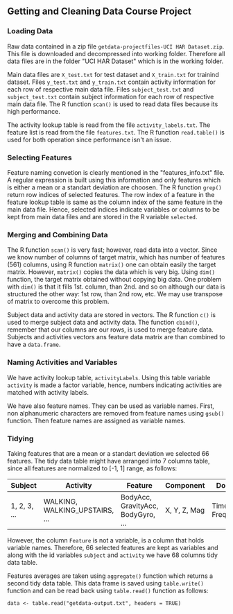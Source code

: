 ## Getting and Cleaning Data Course Project

### Loading Data

Raw data contained in a zip file `getdata-projectfiles-UCI HAR Dataset.zip`. This file is downloaded and decompressed into working folder. Therefore all data files are in the folder "UCI HAR Dataset" which is in the working folder.

Main data files are `X_test.txt` for test dataset and `X_train.txt` for trainind dataset. Files `y_test.txt` and `y_train.txt` contain activity information for each row of respective main data file. Files `subject_test.txt` and `subject_test.txt` contain subject information for each row of respective main data file. The R function `scan()` is used to read data files because its high performance.

The activity lookup table is read from the file `activity_labels.txt`. The feature list is read from the file `features.txt`. The R function `read.table()` is used for both operation since performance isn't an issue.

### Selecting Features

Feature naming convetion is clearly mentioned in the "features_info.txt" file. A regular expression is built using this information and only features which is either a mean or a standart deviation are choosen. The R function `grep()` return row indices of selected features. The row index of a feature in the feature lookup table is same as the column index of the same feature in the main data file. Hence, selected indices indicate variables or columns to be kept from main data files and are stored in the R variable `selected`.


### Merging and Combining Data

The R function `scan()` is very fast; however, read data into a vector. Since we know number of columns of target matrix, which has number of features (561) columns, using R function `matrix()` one can obtain easily the target matrix. However, `matrix()` copies the data which is very big. Using `dim()` function, the target matrix obtained without copying big data. One problem with `dim()` is that it fills 1st. column, than 2nd. and so on although our data is structured the other way: 1st row, than 2nd row, etc. We may use transpose of matrix to overcome this problem.

Subject data and activity data are stored in vectors. The R function `c()` is used to merge subject data and activity data. The function `cbind()`, remember that our columns are our rows, is used to merge feature data. Subjects and activities vectors ans feature data matrix are than combined to have a `data.frame`.

### Naming Activities and Variables

We have activity lookup table, `activityLabels`. Using this table variable `activity` is made a factor variable, hence, numbers indicating activities are matched with activity labels.

We have also feature names. They can be used as variable names. First, non alphanumeric characters are removed from feature names using `gsub()` function. Then feature names are assigned as variable names.

### Tidying

Taking features that are a mean or a standart deviation we selected 66 features. The tidy data table might have arranged into 7 columns table, since all features are normalized to [-1, 1] range, as follows:


| Subject      | Activity                       | Feature                           | Component   | Domain          | Mean | Std |
|--------------|--------------------------------|-----------------------------------|-------------|-----------------|------|-----|
|  1, 2, 3, ...| WALKING, WALKING_UPSTAIRS, ... | BodyAcc, GravityAcc, BodyGyro, ...|X, Y, Z, Mag | Time, Frequency | ...  | ... |


However, the column `Feature` is not a variable, is a column that holds variable names. Therefore, 66 selected features are kept as variables and along with the id variables `subject` and `activity` we have 68 columns tidy data table.

Features averages are taken using `aggregate()` function which returns a second tidy data table. This data frame is saved using `table.write()` function and can be read back using `table.read()` function as follows:

```
data <- table.read("getdata-output.txt", headers = TRUE)
```
